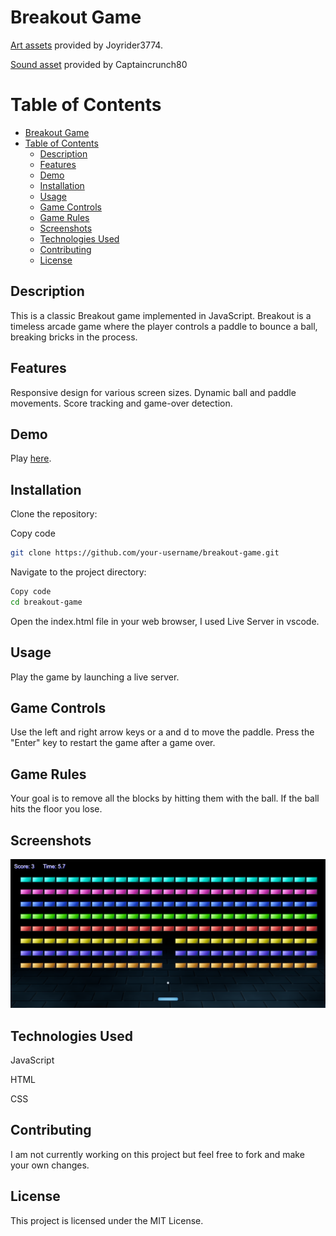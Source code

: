 # Breakout Game

[Art assets](https://joyrider3774.itch.io/basic-breakout-asset-pack) provided by Joyrider3774.

[Sound asset](https://opengameart.org/content/3-ping-pong-sounds-8-bit-style) provided by Captaincrunch80

# Table of Contents

- [Breakout Game](#breakout-game)
- [Table of Contents](#table-of-contents)
  - [Description](#description)
  - [Features](#features)
  - [Demo](#demo)
  - [Installation](#installation)
  - [Usage](#usage)
  - [Game Controls](#game-controls)
  - [Game Rules](#game-rules)
  - [Screenshots](#screenshots)
  - [Technologies Used](#technologies-used)
  - [Contributing](#contributing)
  - [License](#license)

## Description

This is a classic Breakout game implemented in JavaScript. Breakout is a timeless arcade game where the player controls a paddle to bounce a ball, breaking bricks in the process.

## Features

Responsive design for various screen sizes.
Dynamic ball and paddle movements.
Score tracking and game-over detection.

## Demo

Play [here](https://endeyr.itch.io/breakout).

## Installation

Clone the repository:

Copy code

```bash
git clone https://github.com/your-username/breakout-game.git
```

Navigate to the project directory:

```bash
Copy code
cd breakout-game
```

Open the index.html file in your web browser, I used Live Server in vscode.

## Usage

Play the game by launching a live server.

## Game Controls

Use the left and right arrow keys or a and d to move the paddle.
Press the "Enter" key to restart the game after a game over.

## Game Rules

Your goal is to remove all the blocks by hitting them with the ball. If the ball hits the floor you lose.

## Screenshots

![Gameplay Screenshot](./screenshots/gameplay.png)

## Technologies Used

JavaScript

HTML

CSS

## Contributing

I am not currently working on this project but feel free to fork and make your own changes.

## License

This project is licensed under the MIT License.
